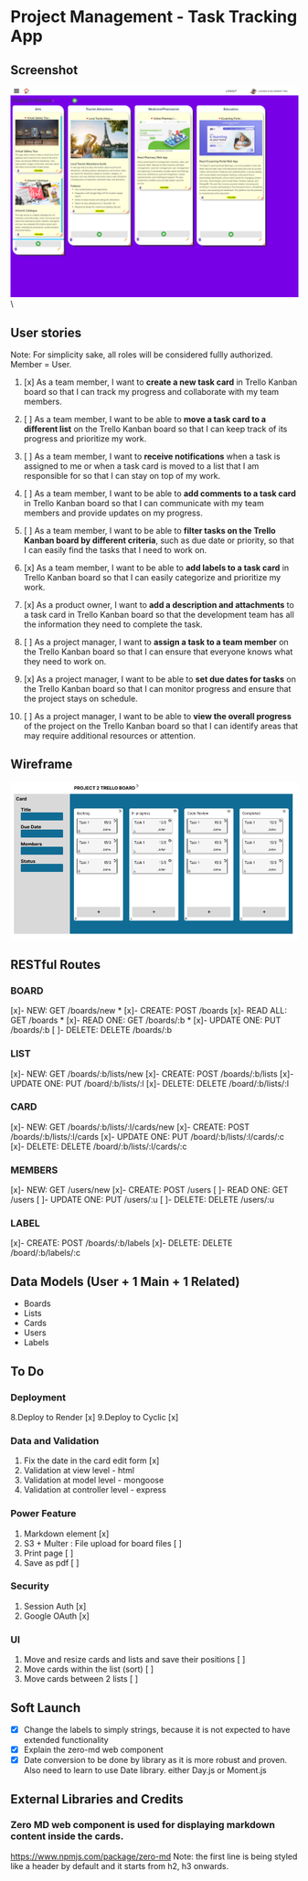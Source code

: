 # Project Management - Task Tracking App

## Screenshot
![Project Briefs](screencapture-localhost-3000-boards-641328120ceb6248552798d6-2023-03-16-23_54_12.png)\

## User stories
Note: For simplicity sake, all roles will be considered fullly authorized. Member = User.

1. [x] As a team member, I want to __create a new task card__ in Trello Kanban board so that I can track my progress and collaborate with my team members.

2. [ ] As a team member, I want to be able to __move a task card to a different list__ on the Trello Kanban board so that I can keep track of its progress and prioritize my work.

3. [ ] As a team member, I want to __receive notifications__ when a task is assigned to me or when a task card is moved to a list that I am responsible for so that I can stay on top of my work.

4. [ ] As a team member, I want to be able to __add comments to a task card__ in Trello Kanban board so that I can communicate with my team members and provide updates on my progress.

5. [ ] As a team member, I want to be able to __filter tasks on the Trello Kanban board by different criteria__, such as due date or priority, so that I can easily find the tasks that I need to work on.

6. [x] As a team member, I want to be able to __add labels to a task card__ in Trello Kanban board so that I can easily categorize and prioritize my work.

7. [x] As a product owner, I want to __add a description and attachments__ to a task card in Trello Kanban board so that the development team has all the information they need to complete the task.

8. [ ] As a project manager, I want to __assign a task to a team member__ on the Trello Kanban board so that I can ensure that everyone knows what they need to work on.

9. [x] As a project manager, I want to be able to __set due dates for tasks__ on the Trello Kanban board so that I can monitor progress and ensure that the project stays on schedule.

10. [ ] As a project manager, I want to be able to __view the overall progress__ of the project on the Trello Kanban board so that I can identify areas that may require additional resources or attention.

## Wireframe
![Trello](Trello.png)

## RESTful Routes
### BOARD ###
[x]- NEW: GET /boards/new *
[x]- CREATE: POST /boards
[x]- READ ALL: GET /boards *
[x]- READ ONE: GET /boards/:b *
[x]- UPDATE ONE: PUT /boards/:b
[ ]- DELETE: DELETE /boards/:b

### LIST ###
[x]- NEW: GET /boards/:b/lists/new
[x]- CREATE: POST /boards/:b/lists
[x]- UPDATE ONE: PUT /board/:b/lists/:l
[x]- DELETE: DELETE /board/:b/lists/:l

### CARD ###
[x]- NEW: GET /boards/:b/lists/:l/cards/new
[x]- CREATE: POST /boards/:b/lists/:l/cards
[x]- UPDATE ONE: PUT /board/:b/lists/:l/cards/:c
[x]- DELETE: DELETE /board/:b/lists/:l/cards/:c

### MEMBERS ###
[x]- NEW: GET /users/new
[x]- CREATE: POST /users
[ ]- READ ONE: GET /users
[ ]- UPDATE ONE: PUT /users/:u
[ ]- DELETE: DELETE /users/:u

### LABEL ###
[x]- CREATE: POST /boards/:b/labels
[x]- DELETE: DELETE /board/:b/labels/:c

## Data Models (User + 1 Main + 1 Related)
- Boards
- Lists
- Cards
- Users
- Labels


## To Do
### Deployment
8.Deploy to Render [x]
9.Deploy to Cyclic [x]

### Data and Validation
1. Fix the date in the card edit form [x]
2. Validation at view level - html
3. Validation at model level - mongoose
4. Validation at controller level - express

### Power Feature
1. Markdown element [x]
2. S3 + Multer : File upload for board files [ ]
3. Print page [ ] 
4. Save as pdf [ ]

### Security
1. Session Auth [x]
2. Google OAuth [x]

### UI
1. Move and resize cards and lists and save their positions [ ]
2. Move cards within the list (sort) [ ]
3. Move cards between 2 lists [ ]

## Soft Launch
- [x] Change the labels to simply strings, because it is not expected to have extended functionality
- [x] Explain the zero-md web component
- [x] Date conversion to be done by library as it is more robust and proven. Also need to learn to use Date library. either Day.js or Moment.js

## External Libraries and Credits
### Zero MD web component is used for displaying markdown content inside the cards.
https://www.npmjs.com/package/zero-md
 Note: the first line is being styled like a header by default and it starts from h2, h3 onwards.





